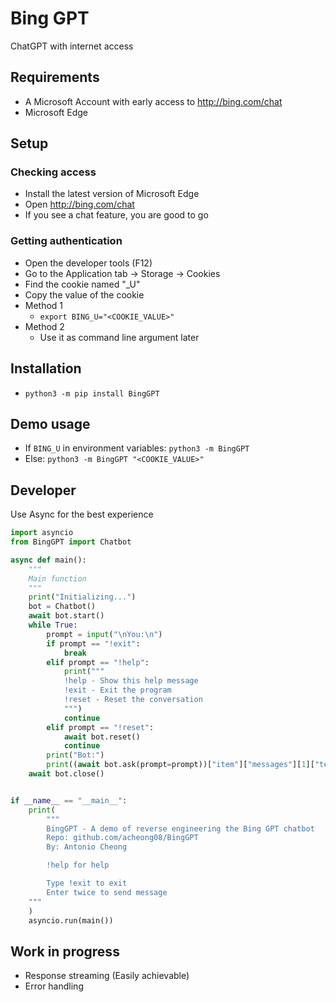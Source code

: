 # Bing GPT
ChatGPT with internet access

## Requirements
- A Microsoft Account with early access to http://bing.com/chat
- Microsoft Edge

## Setup
### Checking access
- Install the latest version of Microsoft Edge
- Open http://bing.com/chat
- If you see a chat feature, you are good to go

### Getting authentication
- Open the developer tools (F12)
- Go to the Application tab → Storage → Cookies
- Find the cookie named "_U"
- Copy the value of the cookie
- Method 1
  - `export BING_U="<COOKIE_VALUE>"`
- Method 2
  - Use it as command line argument later

## Installation
- `python3 -m pip install BingGPT`

## Demo usage
- If `BING_U` in environment variables: `python3 -m BingGPT`
- Else: `python3 -m BingGPT "<COOKIE_VALUE>"`

## Developer
Use Async for the best experience

```python
import asyncio
from BingGPT import Chatbot

async def main():
    """
    Main function
    """
    print("Initializing...")
    bot = Chatbot()
    await bot.start()
    while True:
        prompt = input("\nYou:\n")
        if prompt == "!exit":
            break
        elif prompt == "!help":
            print("""
            !help - Show this help message
            !exit - Exit the program
            !reset - Reset the conversation
            """)
            continue
        elif prompt == "!reset":
            await bot.reset()
            continue
        print("Bot:")
        print((await bot.ask(prompt=prompt))["item"]["messages"][1]["text"])
    await bot.close()


if __name__ == "__main__":
    print(
        """
        BingGPT - A demo of reverse engineering the Bing GPT chatbot
        Repo: github.com/acheong08/BingGPT
        By: Antonio Cheong

        !help for help

        Type !exit to exit
        Enter twice to send message
    """
    )
    asyncio.run(main())


```

## Work in progress
- Response streaming (Easily achievable)
- Error handling